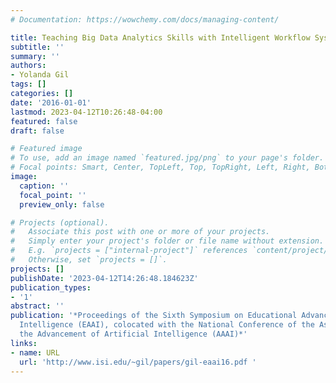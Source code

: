 ```yaml
---
# Documentation: https://wowchemy.com/docs/managing-content/

title: Teaching Big Data Analytics Skills with Intelligent Workflow Systems
subtitle: ''
summary: ''
authors:
- Yolanda Gil
tags: []
categories: []
date: '2016-01-01'
lastmod: 2023-04-12T10:26:48-04:00
featured: false
draft: false

# Featured image
# To use, add an image named `featured.jpg/png` to your page's folder.
# Focal points: Smart, Center, TopLeft, Top, TopRight, Left, Right, BottomLeft, Bottom, BottomRight.
image:
  caption: ''
  focal_point: ''
  preview_only: false

# Projects (optional).
#   Associate this post with one or more of your projects.
#   Simply enter your project's folder or file name without extension.
#   E.g. `projects = ["internal-project"]` references `content/project/deep-learning/index.md`.
#   Otherwise, set `projects = []`.
projects: []
publishDate: '2023-04-12T14:26:48.184623Z'
publication_types:
- '1'
abstract: ''
publication: '*Proceedings of the Sixth Symposium on Educational Advances in Artificial
  Intelligence (EAAI), colocated with the National Conference of the Association for
  the Advancement of Artificial Intelligence (AAAI)*'
links:
- name: URL
  url: 'http://www.isi.edu/~gil/papers/gil-eaai16.pdf '
---
```

